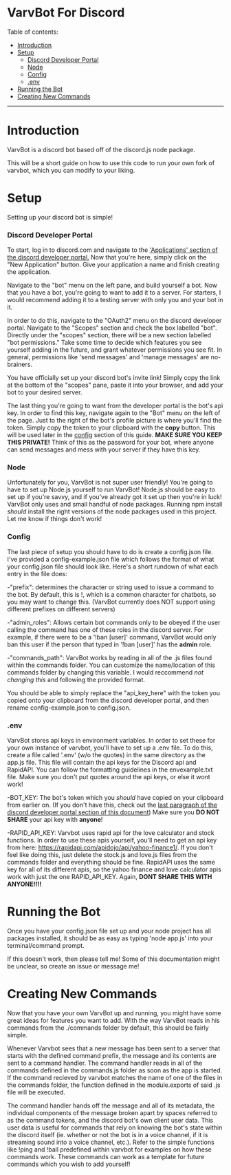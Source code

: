 # VarvBot For Discord

Table of contents: 
- [Introduction](#introduction)
- [Setup](#setup)
    - [Discord Developer Portal](#discord-developer-portal)
    - [Node](#node)
    - [Config](#config)
    - [.env](#.env)
- [Running the Bot](#running-the-bot)
- [Creating New Commands](#creating-new-commands)
---

# Introduction
VarvBot is a discord bot based off of the discord.js node package.

This will be a short guide on how to use this code to run your own fork of varvbot, which you can modify to your liking.


# Setup

Setting up your discord bot is simple!

### Discord Developer Portal
To start, log in to discord.com and navigate to the ['Applications' section of the discord developer portal.](https://discord.com/developers/applications) Now that you're here, simply click on the "New Application" button. Give your application a name and finish creating the application.

Navigate to the "bot" menu on the left pane, and build yourself a bot. Now that you have a bot, you're going to want to add it to a server. For starters, I would recommend adding it to a testing server with only you and your bot in it.

In order to do this, navigate to the "OAuth2" menu on the discord developer portal. Navigate to the "Scopes" section and check the box labelled "bot". Directly under the "scopes" section, there will be a new section labelled "bot permissions." Take some time to decide which features you see yourself adding in the future, and grant whatever permissions you see fit. In general, permissions like 'send messages' and 'manage messages' are no-brainers. 

You have officially set up your discord bot's invite link! Simply copy the link at the bottom of the "scopes" pane, paste it into your browser, and add your bot to your desired server.

The last thing you're going to want from the developer portal is the bot's api key. In order to find this key, navigate again to the "Bot" menu on the left of the page. Just to the right of the bot's profile picture is where you'll find the token. Simply copy the token to your clipboard with the **copy** button. This will be used later in the [config](#config) section of this guide. **MAKE SURE YOU KEEP THIS PRIVATE!** Think of this as the password for your bot, where anyone can send messages and mess with your server if they have this key.

### Node
Unfortunately for you, VarvBot is not super user friendly! You're going to have to set up Node.js yourself to run VarvBot! Node.js should be easy to set up if you're savvy, and if you've already got it set up then you're in luck! VarvBot only uses and small handful of node packages. Running npm install _should_ install the right versions of the node packages used in this project. Let me know if things don't work!

### Config
The last piece of setup you should have to do is create a config.json file. I've provided a config-example.json file which follows the format of what your config.json file should look like. Here's a short rundown of what each entry in the file does:

-"prefix": determines the character or string used to issue a command to the bot. By default, this is !, which is a common character for chatbots, so you may want to change this. (VarvBot currently does NOT support using different prefixes on different servers)


-"admin_roles": Allows certain bot commands only to be obeyed if the user calling the command has one of these roles in the discord server. For example, if there were to be a '!ban [user]' command, VarvBot would only ban this user if the person that typed in '!ban [user]' has the **admin** role.

-"commands_path": VarvBot works by reading in all of the .js files found within the commands folder. You can customize the name/location of this commands folder by changing this variable. I would reccommend _not changing this_ and following the provided format.


You should be able to simply replace the "api_key_here" with the token you copied onto your clipboard from the discord developer portal, and then rename config-example.json to config.json.

### .env

VarvBot stores api keys in environment variables. In order to set these for your own instance of varvbot, you'll have to set up a .env file. To do this, create a file called '.env' (w/o the quotes) in the same directory as the app.js file. This file will contain the api keys for the Discord api and RapidAPI. You can follow the formatting guidelines in the envexample.txt file. Make sure you don't put quotes around the api keys, or else it wont work!

-BOT_KEY: The bot's token which you _should_ have copied on your clipboard from earlier on. (If you don't have this, check out the [last paragraph of the discord developer portal section of this document](#discord-developer-portal)) Make sure you **DO NOT SHARE** your api key with **anyone**!

-RAPID_API_KEY: Varvbot uses rapid api for the love calculator and stock functions. In order to use these apis yourself, you'll need to get an api key from here: https://rapidapi.com/apidojo/api/yahoo-finance1/. If you don't feel like doing this, just delete the stock.js and love.js files from the commands folder and everything should be fine. RapidAPI uses the same key for all of its different apis, so the yahoo finance and love calculator apis work with just the one RAPID_API_KEY. Again, **DONT SHARE THIS WITH ANYONE!!!!**

# Running the Bot
Once you have your config.json file set up and your node project has all packages installed, it should be as easy as typing 'node app.js' into your terminal/command prompt.

If this doesn't work, then please tell me! Some of this documentation might be unclear, so create an issue or message me!

# Creating New Commands
Now that you have your own VarvBot up and running, you might have some great ideas for features you want to add. With the way VarvBot reads in his commands from the ./commands folder by default, this should be fairly simple.

Whenever Varvbot sees that a new message has been sent to a server that starts with the defined command prefix, the message and its contents are sent to a command handler. The command handler reads in all of the commands defined in the commands.js folder as soon as the app is started. If the command recieved by varvbot matches the name of one of the files in the commands folder, the function defined in the module.exports of said .js file will be executed.

The command handler hands off the message and all of its metadata, the individual components of the message broken apart by spaces referred to as the command tokens, and the discord bot's own client user data. This user data is useful for commands that rely on knowing the bot's state within the discord itself (ie. whether or not the bot is in a voice channel, if it is streaming sound into a voice channel, etc.). Refer to the simple functions like !ping and !ball predefined within varvbot for examples on how these commands work. These commands can work as a template for future commands which you wish to add yourself!